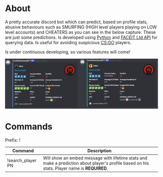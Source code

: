 # About

A pretty accurate discord bot which can predict, based on profile stats, abusive behaviours such as SMURFING (HIGH level players playing on LOW level accounts) and CHEATERS as you can see in the below capture. These are just some predictions. Is developed using [Python](https://www.python.org/) and [FACEIT Ltd API](https://developers.faceit.com/docs/tools/data-api) for querying data. Is useful for avoiding suspicious [CS:GO](https://blog.counter-strike.net/) players.

Is under continuous developing, so various features will come!

![alt text](https://github.com/YeLLoLS/FaceitDataQuery/blob/master/images/comp.png?raw=true)

# Commands

Prefix: !

| Command | Description |
| --- | --- |
| !search_player PN | Will show an embed message with lifetime stats and make a prediction about player's profile based on his stats. Player name is **REQUIRED**. |

